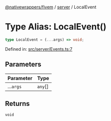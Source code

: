 [@nativewrappers/fivem](../../README.md) / [server](../README.md) / LocalEvent

# Type Alias: LocalEvent()

```ts
type LocalEvent = (...args) => void;
```

Defined in: [src/server/Events.ts:7](https://github.com/nativewrappers/fivem/blob/712f0bf92fff25cfcad1f759429c48668c195b4a/src/server/Events.ts#L7)

## Parameters

| Parameter | Type |
| ------ | ------ |
| ...`args` | `any`[] |

## Returns

`void`
